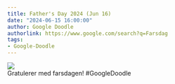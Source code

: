 ```yaml
---
title: Father's Day 2024 (Jun 16)
date: "2024-06-15 16:00:00"
author: Google Doodle
authorlink: https://www.google.com/search?q=Farsdag
tags:
- Google-Doodle
---
```

<img src="https://www.google.com/logos/doodles/2024/fathers-day-2024-jun-16-6753651837110384-l.png" referrerpolicy="no-referrer"><br>Gratulerer med farsdagen! #GoogleDoodle